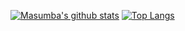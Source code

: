 [![Masumba's github stats](https://github-readme-stats.vercel.app/api?username=masumba&count_private=true&show_icons=true&line_height=21&show_icons=true&theme=vue)](https://github.com/anuraghazra/github-readme-stats)
[![Top Langs](https://github-readme-stats.vercel.app/api/top-langs/?username=masumba&show_icons=true&layout=compact&theme=vue)](https://github.com/anuraghazra/github-readme-stats)

